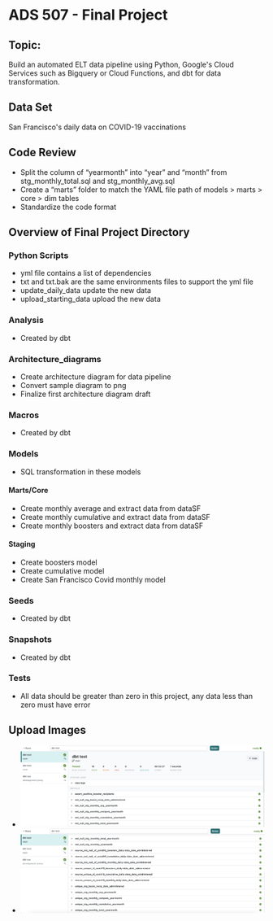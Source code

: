 # ADS 507 - Final Project

## Topic:

Build an automated ELT data pipeline using Python, Google's Cloud Services such as Bigquery or Cloud Functions, and dbt for data transformation.

## Data Set

San Francisco's daily data on COVID-19 vaccinations

## Code Review

-	Split the column of “yearmonth” into “year” and “month” from stg_monthly_total.sql and stg_monthly_avg.sql
-	Create a “marts” folder to match the YAML file path of models > marts > core > dim tables
-	Standardize the code format


## Overview of Final Project Directory

### Python Scripts

- yml file contains a list of dependencies
- txt and txt.bak are the same environments files to support the yml file
- update_daily_data update the new data 
- upload_starting_data upload the new data

### Analysis

- Created by dbt

### Architecture_diagrams

- Create architecture diagram for data pipeline
- Convert sample diagram to png
- Finalize first architecture diagram draft

### Macros

- Created by dbt

### Models

- SQL transformation in these models

#### Marts/Core

- Create monthly average and extract data from dataSF
- Create monthly cumulative and extract data from dataSF
- Create monthly boosters and extract data from dataSF

#### Staging

- Create boosters model
- Create cumulative model
- Create San Francisco Covid monthly model

### Seeds

- Created by dbt

### Snapshots

- Created by dbt

### Tests

- All data should be greater than zero in this project, any data less than zero must have error

## Upload Images

- ![DBT run pass (1)](https://github.com/jimmy-nguyen-data-science/SF-COVID19-Vaccinations-pipeline/blob/development-yi/tests/DBT%20run%20pass(1).png)
- ![DBT run pass (2)](https://github.com/jimmy-nguyen-data-science/SF-COVID19-Vaccinations-pipeline/blob/development-yi/tests/DBT%20run%20pass(2).png)
